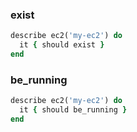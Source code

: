 ### exist

```ruby
describe ec2('my-ec2') do
  it { should exist }
end
```

### be_running

```ruby
describe ec2('my-ec2') do
  it { should be_running }
end
```
